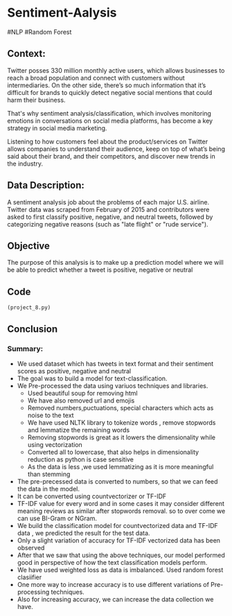 # Sentiment-Aalysis
#NLP #Random Forest
## Context:

Twitter posses 330 million monthly active users, which allows businesses to reach a broad population and connect with customers without intermediaries. On the other side, there’s so much information that it’s difficult for brands to quickly detect negative social mentions that could harm their business.

That's why sentiment analysis/classification, which involves monitoring emotions in conversations on social media platforms, has become a key strategy in social media marketing.

Listening to how customers feel about the product/services on Twitter allows companies to understand their audience, keep on top of what’s being said about their brand, and their competitors, and discover new trends in the industry.

## Data Description:

A sentiment analysis job about the problems of each major U.S. airline. Twitter data was scraped from February of 2015 and contributors were asked to first classify positive, negative, and neutral tweets, followed by categorizing negative reasons (such as "late flight" or "rude service").

## Objective

The purpose of this analysis is to make up a prediction model where we will be able to predict whether a tweet is positive, negative or neutral

## Code
    (project_8.py)
## Conclusion
### Summary:

- We used dataset which has tweets in text format and their sentiment scores as positive, negative and neutral
- The goal was to build a model for text-classification.
- We Pre-processed the data using variuos techniques and libraries.
  - Used beautiful soup for removing html
  - We have also removed url and emojis
  - Removed numbers,puctuations, special characters which acts as noise to the text
  - We have used NLTK library to tokenize words , remove stopwords and lemmatize the remaining words
  - Removing stopwords is great as it lowers the dimensionality while using vectorization
  - Converted all to lowercase, that also helps in dimensionality reduction as python is case sensitive
  - As the data is less ,we used lemmatizing as it is more meaningful than stemming
- The pre-precessed data is converted to numbers, so that we can feed the data in the model.
- It can be converted using countvectorizer or TF-IDF
- TF-IDF value for every word and in some cases it may consider different meaning reviews as similar after stopwords removal. so to over come we can use BI-Gram or NGram.
- We build the classification model for countvectorized data and TF-IDF data , we predicted the result for the test data.
- Only a slight variation of accuracy for TF-IDF vectorized data has been observed
- After that we saw that using the above techniques, our model performed good in perspective of how the text classification models perform.
- We have used weighted loss as data is imbalanced. Used random forest clasiifier
- One more way to increase accuracy is to use different variations of Pre-processing techniques.
- Also for increasing accuracy, we can increase the data collection we have.
